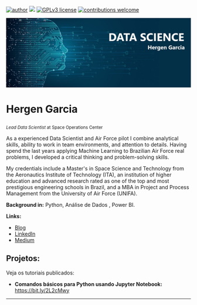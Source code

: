 [![author](https://img.shields.io/badge/author-carlosfab-red.svg)](https://www.linkedin.com/in/hergen-garcia/) [![](https://img.shields.io/badge/python-3.7+-blue.svg)](https://www.python.org/downloads/release/python-395/) [![GPLv3 license](https://img.shields.io/badge/License-GPLv3-blue.svg)](http://perso.crans.org/besson/LICENSE.html) [![contributions welcome](https://img.shields.io/badge/contributions-welcome-brightgreen.svg?style=flat)](https://github.com/hergengarcia/python_basico)

<p align="center">
  <img src="banner-ds.jpg" >
</p>

# Hergen Garcia
<sub>*Lead Data Scientist* at Space Operations Center</sub>

As a experienced Data Scientist and Air Force pilot I combine analytical skills, ability to work in team environments, and attention to details. Having spend the last years applying Machine Learning to Brazilian Air Force real problems, I developed a critical thinking and problem-solving skills.

My credentials include a Master's in Space Science and Technology from the Aeronautics Institute of Technology (ITA), an institution of higher education and advanced research rated as one of the top and most prestigious engineering schools in Brazil, and a MBA in Project and Process Management from the University of Air Force (UNIFA).

**Background in:** Python, Análise de Dados , Power BI.

**Links:**
* [Blog](http://)
* [LinkedIn](https://www.linkedin.com/in/hergen-garcia/)
* [Medium](https://www.medium.com)


## Projetos:
Veja os tutoriais publicados:

* **Comandos básicos para Python usando Jupyter Notebook:** https://bit.ly/2L2cMwy


---




